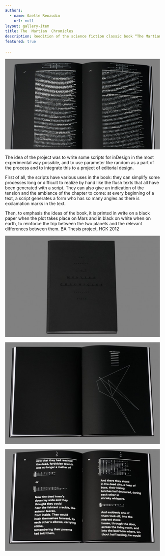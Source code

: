 ```yaml
---
authors:
  - name: Gaelle Renaudin
    url: null
layout: gallery-item
title: The  Martian  Chronicles
description: Reedition of the science fiction classic book “The Martian Chronicles”, written by Ray Bradbury in 1950.
featured: true

---
```



![](./images/renaudin2_1.jpg)

The idea of the project was to write some scripts for inDesign in the most experimental way possible, and to use parameter like random as a part of the process and to integrate this to a project of editorial design.

First of all, the scripts have various uses in the book: they can simplify some processes long or difficult to realize by hand like the flush texts that all have been generated with a script. They can also give an indication of the tension and the ambiance of the chapter to come: at every beginning of a text, a script generates a form who has so many angles as there is exclamation marks in the text.

Then, to emphasis the ideas of the book, it is printed in write on a black paper when the plot takes place on Mars and in black on white when on earth, to reinforce the trip between the two planets and the relevant differences between them. BA Thesis project, HGK 2012

![](./images/renaudin1-535x350.jpg)

![](./images/renaudin3-535x350.jpg)

![](./images/renaudin4-535x350.jpg)